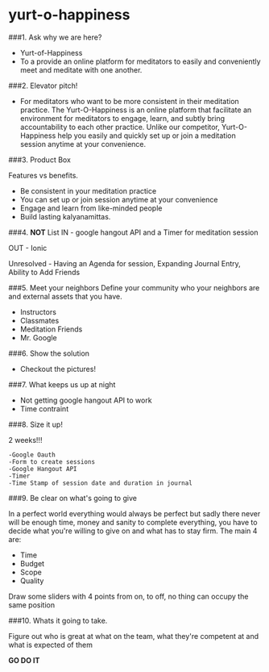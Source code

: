 # yurt-o-happiness


###1. Ask why we are here?

* Yurt-of-Happiness  
* To a provide an online platform for meditators to easily and conveniently meet and meditate with one another.

###2. Elevator pitch!

  * For meditators who want to be more consistent in their meditation practice. The Yurt-O-Happiness is an online platform that facilitate an environment for meditators to engage, learn, and subtly bring accountability to each other practice. Unlike our competitor, Yurt-O-Happiness help you easily and quickly set up or join a meditation session anytime at your convenience. 


###3. Product Box

Features vs benefits.

* Be consistent in your meditation practice
* You can set up or join session anytime at your convenience
* Engage and learn from like-minded people
* Build lasting kalyanamittas.


###4. **NOT** List
IN - google hangout API and a Timer for meditation session

OUT - Ionic

Unresolved - Having an Agenda for session, Expanding Journal Entry, Ability to Add Friends 

###5. Meet your neighbors
Define your community who your neighbors are and external assets that you have.

* Instructors
* Classmates
* Meditation Friends
* Mr. Google

###6. Show the solution
* Checkout the pictures!

###7. What keeps us up at night

* Not getting google hangout API to work
* Time contraint

###8. Size it up!

2 weeks!!!

	-Google Oauth
	-Form to create sessions
	-Google Hangout API
	-Timer
	-Time Stamp of session date and duration in journal



###9. Be clear on what's going to give

In a perfect world everything would always be perfect but sadly there never will be enough time, money and sanity to complete everything, you have to decide what you're willing to give on and what has to stay firm.
The main 4 are:
* Time  
* Budget  
* Scope  
* Quality

Draw some sliders with 4 points from on, to off, no thing can occupy the same position

###10. Whats it going to take.

Figure out who is great at what on the team, what they're competent at and what is expected of them


**GO DO IT**

